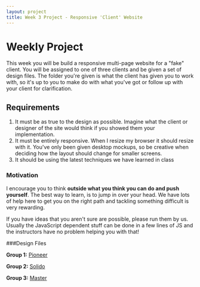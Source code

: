```yaml
---
layout: project
title: Week 3 Project - Responsive 'Client' Website
---
```


# Weekly Project

This week you will be build a responsive multi-page website for a "fake" client. You will be assigned to one of three clients and be given a set of design files. The folder you're given is what the client has given you to work with, so it's up to you to make do with what you've got or follow up with your client for clarification.

## Requirements

1. It must be as true to the design as possible. Imagine what the client or designer of the site would think if you showed them your implementation.
1. It must be entirely responsive. When I resize my browser it should resize with it. You've only been given desktop mockups, so be creative when deciding how the layout should change for smaller screens.
2. It should be using the latest techniques we have learned in class


### Motivation
I encourage you to think **outside what you think you can do and push yourself**. The best way to learn, is to jump in over your head. We have lots of help here to get you on the right path and tackling something difficult is very rewarding.

If you have ideas that you aren't sure are possible, please run them by us. Usually the JavaScript dependent stuff can be done in a few lines of JS and the instructors have no problem helping you with that!

###Design Files

<!-- files are hosted externally to avoid file size limit in heroku -->

**Group 1:** [Pioneer](http://fulltime.hackeryou.com/client1-pioneer.zip)

**Group 2:** [Solido](http://fulltime.hackeryou.com/client2-solido.zip)

**Group 3:** [Master](http://fulltime.hackeryou.com/client3-master.zip)

<!-- **Group 4:** [JourneyMade](http://fulltime.hackeryou.com/client4-journeymade.zip) -->